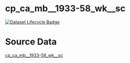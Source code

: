 # cp_ca_mb__1933-58_wk__sc

[![Dataset Lifecycle Badge](https://img.shields.io/static/v1.svg?label=Lifecycle&message=Unreleased&color=blue)](https://github.com/davidearn/iidda/blob/main/docs/lifecycle.md)

# Source Data

[cp_ca_mb__1933-58_wk__sc](https://raw.githubusercontent.com/davidearn/iidda/master/data/cp_ca_mb__1933-58_wk__sc/source-data/cp_ca_mb__1933-58_wk__sc.csv)
